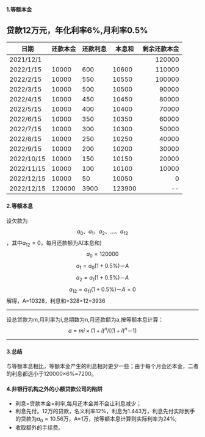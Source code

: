 #### 1.等额本金
贷款12万元，年化利率6\%,月利率0.5%
---

| 日期       | 还款本金 | 还款利息 | 本息和 | 剩余还款本金 |
|------------|----------|----------|--------|-------------:|
| 2021/12/1  |          |          |        |       120000 |
| 2022/1/15  | 10000    | 600      | 10600  |       110000 |
| 2022/2/15  | 10000    | 550      | 10550  |       100000 |
| 2022/3/15  | 10000    | 500      | 10500  |        90000 |
| 2022/4/15  | 10000    | 450      | 10450  |        80000 |
| 2022/5/15  | 10000    | 400      | 10400  |        70000 |
| 2022/6/15  | 10000    | 350      | 10350  |        60000 |
| 2022/7/15  | 10000    | 300      | 10300  |        50000 |
| 2022/8/15  | 10000    | 250      | 10250  |        40000 |
| 2022/9/15  | 10000    | 200      | 10200  |        30000 |
| 2022/10/15 | 10000    | 150      | 10150  |        20000 |
| 2022/11/15 | 10000    | 100      | 10100  |        10000 |
| 2022/12/15 | 10000    | 50       | 10050  |            0 |
| 2022/12/15 | 120000   | 3900     | 123900 |           -- |



#### 2.等额本息
设欠款为$$a_0、a_1、a_2、…、a_{ 12 }$$，其中$a_{ 12 }=0$，每月还款额为A(本息和)
$$a_0=120000$$
$$a_1=a_0(1+0.5\%)－A$$
$$a_2=a_1(1+0.5\%)－A$$
$$a_{12}=a_{11}(1+0.5\%)－A=0$$
解得，A=10328，利息和=328×12=3936

---


设总贷款为m,月利率为i,总期数为n,月还款额为a,按等额本息计算：
$$a=mi×(1+i)^n/[(1+i)^n－1]$$

---



#### 3.总结
与等额本息相比，等额本金产生的利息相对更少一些；由于每个月会还本金，二者的利息都远小于120000×6%=7200。

#### 4.非银行机构之外的小额贷款公司的陷阱
- 利息=贷款本金×利率,每月还本金并不会让利息减少；
- 利息先付。12万的贷款，名义利率12%，利息为1.443万，利息先付实际到手的贷款为$a_0=10.56$万，A=1万，按等额本息计算则实际利率为24%;
- 收取额外的手续费。
